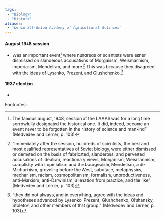 ```yaml
---
tags:
 - "Biology"
 - "History"
aliases:
 - "Lenin All-Union Academy of Agricultural Sciences"
---
```


#### August 1948 session
 - Was an important event[^1] where hundreds of scientists were either dismissed on slanderous accusations of Morgainsm, Weismannism, imperialism, Mendelism, and more.[^2] This was because they disagreed with the ideas of Lysenko, Prezent, and Glushchenko.[^3]
#### 1937 election
 - 


Footnotes:
[^1]:The famous august, 1948, session of the LAAAS  was for a long time sorrowfully designated the historical one.  It did, indeed, become an event never to be forgotten in the  history of science and mankind”  (Medvedev and Lerner, p. 103)

[^2]:“Immediately after the session, hundreds of scientists, the  best and most qualified representatives of Soviet biology, were  either dismissed or demoted on the basis of fabricated,  slanderous, and perverted accusations of idealism, reactionary  views, Morganism, Weismannism, complicity with imperialism  and the bourgeoisie, Mendelism, anti-Michurinism, groveling  before the West, sabotage, metaphysics, mechanism, racism,  cosmopolitanism, formalism, unproductiveness, anti-Marxism,  anti-Darwinism, alienation from practice, and the like”  (Medvedev and Lerner, p. 103)

[^3]:“they  did not always, and in everything, agree with the ideas and  hypotheses advanced by Lysenko, Prezent, Glushchenko,  Ol’shansky, Stoletov, and other members of that group.”  (Medvedev and Lerner, p. 103)
